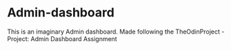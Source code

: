 # Admin-dashboard
This is an imaginary Admin dashboard. Made following the TheOdinProject - Project: Admin Dashboard Assignment
